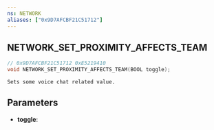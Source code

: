 ```yaml
---
ns: NETWORK
aliases: ["0x9D7AFCBF21C51712"]
---
```

## NETWORK_SET_PROXIMITY_AFFECTS_TEAM

```c
// 0x9D7AFCBF21C51712 0xE5219410
void NETWORK_SET_PROXIMITY_AFFECTS_TEAM(BOOL toggle);
```

```
Sets some voice chat related value.
```

## Parameters
* **toggle**: 

